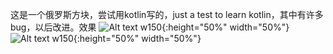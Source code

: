  这是一个俄罗斯方块，尝试用kotlin写的，just a test to learn kotlin，其中有许多bug，以后改进。效果
 ![Alt text w150](https://github.com/ccy01/Tetris/blob/master/screenshot/Screenshot_three.png?raw=true){:height="50%" width="50%"}
  ![Alt text w150](https://github.com/ccy01/Tetris/blob/master/screenshot/Screenshot_second.png?raw=true){:height="50%" width="50%"}
 

